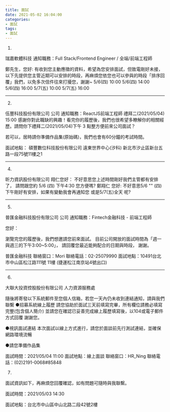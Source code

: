 ```yaml
---
title: 面試
date: 2021-05-02 16:04:00
categories: 
- 面試
tags:
- 面試
---
```



1.
瑞嘉軟體科技
通知職務：Full Stack/Frontend Engineer / 全端/前端工程師

鄭先生，您好:
有收到您主動應徵的資料，希望為您安排面試，但致電剛好未接，
以下先提供您主管近期可以安排的時段，再麻煩您依您也可以參與的時段「排序回覆」我們，以免多次信件往來打擾您，謝謝~
5/6(四) 10:00
5/6(四) 14:00
5/6(四) 16:00
5/7(五) 10:00
5/7(五) 16:00

--------------------------------------------------------------------------

2.
伍豐科技股份有限公司
公司 
通知職務：ReactJS前端工程師
禮拜二(2021/05/04) 15:00
感謝你對此職缺的興趣！看完你的履歷後，我們也很希望多瞭解你的相關經歷。請問你下禮拜二(2021/05/04)下午 3 點整方便前來公司面試？

若可以，居時請你準備作品集(原始碼)，我們也會有60分鐘的考試時間。

面試地點：
碩豐數位科技股份有限公司
遠東世界中心(汐科)
新北市汐止區新台五路一段75號11樓之1

--------------------------------------------------------------------------




4.
昕力資訊股份有限公司
翔仁您好：
不好意思您上述時間剛好我們主管都有安排了，
請問跟您約
5/6 (四) 下午4:30
您方便嗎?
鄭翔仁 
您好: 不好意思5/6 "" (四) 下午剛好有安排，如果有變動我會再通知您
或是5/7(五)全天 呢?

-------------------------------------------------------------------

5.
普匯金融科技股份有限公司
公司 
通知職務：Fintech金融科技 - 前端工程師

您好：

瀏覽完您的履歷後，我們想邀請您前來面試。
目前公司開放的面試時間為「週一與週三的下午3:00~5:00」，
請回覆您最近能夠配合的日期與時段，
謝謝。

普匯金融科技
聯絡窗口：Mori
聯絡電話：02-25079990
面試地點：10491台北市中山區松江路111號 11樓
(捷運松江南京站4號出口)
 
--------------------------------------------------------------------------

6.
大聯大投資控股股份有限公司
人力資源服務處

隨後將寄發以下系統郵件至您個人信箱，若您一天內仍未收到連結通知，請與我們聯繫
●招募系統線上履歷
請您協助於面試三天前填寫完畢，所有欄位請務必填寫完整(包含個人簡介)
並請您在確認已妥善完成線上履歷填寫後，以104或電子郵件方式回覆
謝謝您。

●視訊面試連結
本次面試以線上方式進行，請您於面談前先行測試連結，並確保網路環境流暢

●請您準備作品集

面試時間：2021/05/04 11:00
面試地點：線上面談
聯絡窗口：HR_Ning
聯絡電話：(02)2191-0068#85848
 


7.
面試資訊如下，再麻煩您回覆確認，如有問題可隨時與我聯繫。

面試時間：2021/05/03 14:30

面試地點：台北市中山區中山北路二段42號2樓
